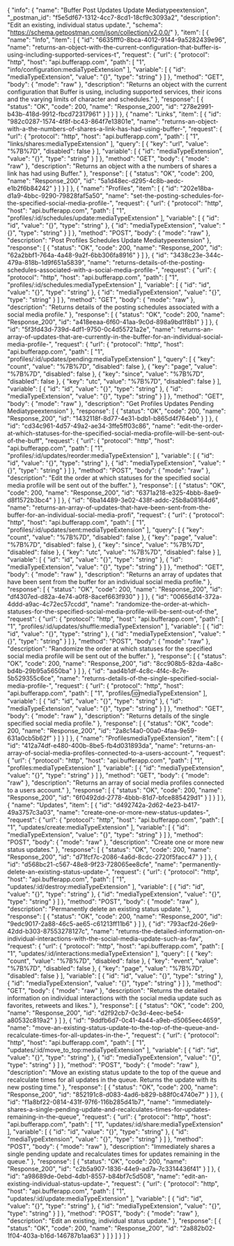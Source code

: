 {
  "info": {
    "name": "Buffer Post Updates Update Mediatypeextension",
    "_postman_id": "f5e5df67-1312-4cc7-8cd1-18cf9c3093a2",
    "description": "Edit an existing, individual status update.",
    "schema": "https://schema.getpostman.com/json/collection/v2.0.0/"
  },
  "item": [
    {
      "name": "Info",
      "item": [
        {
          "id": "6635fff0-8bca-4012-9144-9a5282439e96",
          "name": "returns-an-object-with-the-current-configuration-that-buffer-is-using-including-supported-services-t",
          "request": {
            "url": {
              "protocol": "http",
              "host": "api.bufferapp.com",
              "path": [
                "1",
                "info/configuration:mediaTypeExtension"
              ],
              "variable": [
                {
                  "id": "mediaTypeExtension",
                  "value": "{}",
                  "type": "string"
                }
              ]
            },
            "method": "GET",
            "body": {
              "mode": "raw"
            },
            "description": "Returns an object with the current configuration that Buffer is using, including supported services, their icons and the varying limits of character and schedules."
          },
          "response": [
            {
              "status": "OK",
              "code": 200,
              "name": "Response_200",
              "id": "278e2991-b43b-418d-9912-fbcd72317961"
            }
          ]
        }
      ]
    },
    {
      "name": "Links",
      "item": [
        {
          "id": "982c0287-1574-4f8f-bc43-864f7e13801e",
          "name": "returns-an-object-with-a-the-numbers-of-shares-a-link-has-had-using-buffer-",
          "request": {
            "url": {
              "protocol": "http",
              "host": "api.bufferapp.com",
              "path": [
                "1",
                "links/shares:mediaTypeExtension"
              ],
              "query": [
                {
                  "key": "url",
                  "value": "%7B%7D",
                  "disabled": false
                }
              ],
              "variable": [
                {
                  "id": "mediaTypeExtension",
                  "value": "{}",
                  "type": "string"
                }
              ]
            },
            "method": "GET",
            "body": {
              "mode": "raw"
            },
            "description": "Returns an object with a the numbers of shares a link has had using Buffer."
          },
          "response": [
            {
              "status": "OK",
              "code": 200,
              "name": "Response_200",
              "id": "5a1d48ec-d295-4c8b-aedc-e1b2f6b84242"
            }
          ]
        }
      ]
    },
    {
      "name": "Profiles",
      "item": [
        {
          "id": "202e18ba-d1a9-4bbc-9290-79828faf5a50",
          "name": "set-the-posting-schedules-for-the-specified-social-media-profile-",
          "request": {
            "url": {
              "protocol": "http",
              "host": "api.bufferapp.com",
              "path": [
                "1",
                "profiles/:id/schedules/update:mediaTypeExtension"
              ],
              "variable": [
                {
                  "id": "id",
                  "value": "{}",
                  "type": "string"
                },
                {
                  "id": "mediaTypeExtension",
                  "value": "{}",
                  "type": "string"
                }
              ]
            },
            "method": "POST",
            "body": {
              "mode": "raw"
            },
            "description": "Post Profiles Schedules Update Mediatypeextension"
          },
          "response": [
            {
              "status": "OK",
              "code": 200,
              "name": "Response_200",
              "id": "62a2bbf1-764a-4a48-9a2f-6bb306fa8916"
            }
          ]
        },
        {
          "id": "3438c23e-344c-479a-818b-1d9f651a5839",
          "name": "returns-details-of-the-posting-schedules-associated-with-a-social-media-profile-",
          "request": {
            "url": {
              "protocol": "http",
              "host": "api.bufferapp.com",
              "path": [
                "1",
                "profiles/:id/schedules:mediaTypeExtension"
              ],
              "variable": [
                {
                  "id": "id",
                  "value": "{}",
                  "type": "string"
                },
                {
                  "id": "mediaTypeExtension",
                  "value": "{}",
                  "type": "string"
                }
              ]
            },
            "method": "GET",
            "body": {
              "mode": "raw"
            },
            "description": "Returns details of the posting schedules associated with a social media profile."
          },
          "response": [
            {
              "status": "OK",
              "code": 200,
              "name": "Response_200",
              "id": "a418eeaa-6f60-41aa-9c0d-898a9bd1f8b1"
            }
          ]
        },
        {
          "id": "5f3fd43d-739d-4df1-9750-0c4d55721a2e",
          "name": "returns-an-array-of-updates-that-are-currently-in-the-buffer-for-an-individual-social-media-profile-",
          "request": {
            "url": {
              "protocol": "http",
              "host": "api.bufferapp.com",
              "path": [
                "1",
                "profiles/:id/updates/pending:mediaTypeExtension"
              ],
              "query": [
                {
                  "key": "count",
                  "value": "%7B%7D",
                  "disabled": false
                },
                {
                  "key": "page",
                  "value": "%7B%7D",
                  "disabled": false
                },
                {
                  "key": "since",
                  "value": "%7B%7D",
                  "disabled": false
                },
                {
                  "key": "utc",
                  "value": "%7B%7D",
                  "disabled": false
                }
              ],
              "variable": [
                {
                  "id": "id",
                  "value": "{}",
                  "type": "string"
                },
                {
                  "id": "mediaTypeExtension",
                  "value": "{}",
                  "type": "string"
                }
              ]
            },
            "method": "GET",
            "body": {
              "mode": "raw"
            },
            "description": "Get Profiles Updates Pending Mediatypeextension"
          },
          "response": [
            {
              "status": "OK",
              "code": 200,
              "name": "Response_200",
              "id": "1432118f-8d77-4e31-bdb1-b865d4f764eb"
            }
          ]
        },
        {
          "id": "cd34c961-4d57-49a2-ae34-3ffe5ff03c86",
          "name": "edit-the-order-at-which-statuses-for-the-specified-social-media-profile-will-be-sent-out-of-the-buff",
          "request": {
            "url": {
              "protocol": "http",
              "host": "api.bufferapp.com",
              "path": [
                "1",
                "profiles/:id/updates/reorder:mediaTypeExtension"
              ],
              "variable": [
                {
                  "id": "id",
                  "value": "{}",
                  "type": "string"
                },
                {
                  "id": "mediaTypeExtension",
                  "value": "{}",
                  "type": "string"
                }
              ]
            },
            "method": "POST",
            "body": {
              "mode": "raw"
            },
            "description": "Edit the order at which statuses for the specified social media profile will be sent out of the buffer."
          },
          "response": [
            {
              "status": "OK",
              "code": 200,
              "name": "Response_200",
              "id": "6371a218-e325-4bbb-8ae9-d8f1572b3bc4"
            }
          ]
        },
        {
          "id": "6ba14489-3e02-438f-addc-25b8a08164d6",
          "name": "returns-an-array-of-updates-that-have-been-sent-from-the-buffer-for-an-individual-social-media-profi",
          "request": {
            "url": {
              "protocol": "http",
              "host": "api.bufferapp.com",
              "path": [
                "1",
                "profiles/:id/updates/sent:mediaTypeExtension"
              ],
              "query": [
                {
                  "key": "count",
                  "value": "%7B%7D",
                  "disabled": false
                },
                {
                  "key": "page",
                  "value": "%7B%7D",
                  "disabled": false
                },
                {
                  "key": "since",
                  "value": "%7B%7D",
                  "disabled": false
                },
                {
                  "key": "utc",
                  "value": "%7B%7D",
                  "disabled": false
                }
              ],
              "variable": [
                {
                  "id": "id",
                  "value": "{}",
                  "type": "string"
                },
                {
                  "id": "mediaTypeExtension",
                  "value": "{}",
                  "type": "string"
                }
              ]
            },
            "method": "GET",
            "body": {
              "mode": "raw"
            },
            "description": "Returns an array of updates that have been sent from the buffer for an individual social media profile."
          },
          "response": [
            {
              "status": "OK",
              "code": 200,
              "name": "Response_200",
              "id": "df4307ed-d82a-4e74-a0f8-8acef663f930"
            }
          ]
        },
        {
          "id": "00656d14-372a-4ddd-a9ac-4c72ec57ccdd",
          "name": "randomize-the-order-at-which-statuses-for-the-specified-social-media-profile-will-be-sent-out-of-the",
          "request": {
            "url": {
              "protocol": "http",
              "host": "api.bufferapp.com",
              "path": [
                "1",
                "profiles/:id/updates/shuffle:mediaTypeExtension"
              ],
              "variable": [
                {
                  "id": "id",
                  "value": "{}",
                  "type": "string"
                },
                {
                  "id": "mediaTypeExtension",
                  "value": "{}",
                  "type": "string"
                }
              ]
            },
            "method": "POST",
            "body": {
              "mode": "raw"
            },
            "description": "Randomize the order at which statuses for the specified social media profile will be sent out of the buffer."
          },
          "response": [
            {
              "status": "OK",
              "code": 200,
              "name": "Response_200",
              "id": "8cc908b5-82da-4a8c-bd4b-29b95a5650ba"
            }
          ]
        },
        {
          "id": "aad4b1df-4c8c-4f4c-8c7e-5b529355c6ce",
          "name": "returns-details-of-the-single-specified-social-media-profile-",
          "request": {
            "url": {
              "protocol": "http",
              "host": "api.bufferapp.com",
              "path": [
                "1",
                "profiles/:id:mediaTypeExtension"
              ],
              "variable": [
                {
                  "id": "id",
                  "value": "{}",
                  "type": "string"
                },
                {
                  "id": "mediaTypeExtension",
                  "value": "{}",
                  "type": "string"
                }
              ]
            },
            "method": "GET",
            "body": {
              "mode": "raw"
            },
            "description": "Returns details of the single specified social media profile."
          },
          "response": [
            {
              "status": "OK",
              "code": 200,
              "name": "Response_200",
              "id": "2a8c14a0-00a0-4faa-9e59-631a0cb5b62f"
            }
          ]
        }
      ]
    },
    {
      "name": "ProfilesmediaTypeExtension",
      "item": [
        {
          "id": "412a74df-e480-400b-8be5-fb4d031893da",
          "name": "returns-an-array-of-social-media-profiles-connected-to-a-users-account-",
          "request": {
            "url": {
              "protocol": "http",
              "host": "api.bufferapp.com",
              "path": [
                "1",
                "profiles:mediaTypeExtension"
              ],
              "variable": [
                {
                  "id": "mediaTypeExtension",
                  "value": "{}",
                  "type": "string"
                }
              ]
            },
            "method": "GET",
            "body": {
              "mode": "raw"
            },
            "description": "Returns an array of social media profiles connected to a users account."
          },
          "response": [
            {
              "status": "OK",
              "code": 200,
              "name": "Response_200",
              "id": "6f0492dd-2778-4bbb-81d7-bfce885429d1"
            }
          ]
        }
      ]
    },
    {
      "name": "Updates",
      "item": [
        {
          "id": "d492742a-2d62-4e23-b417-49a3757c3a03",
          "name": "create-one-or-more-new-status-updates-",
          "request": {
            "url": {
              "protocol": "http",
              "host": "api.bufferapp.com",
              "path": [
                "1",
                "updates/create:mediaTypeExtension"
              ],
              "variable": [
                {
                  "id": "mediaTypeExtension",
                  "value": "{}",
                  "type": "string"
                }
              ]
            },
            "method": "POST",
            "body": {
              "mode": "raw"
            },
            "description": "Create one or more new status updates."
          },
          "response": [
            {
              "status": "OK",
              "code": 200,
              "name": "Response_200",
              "id": "d71fcf7c-2086-4a6d-8cdc-2720f5facc47"
            }
          ]
        },
        {
          "id": "d568bc21-c567-48e8-9f23-728065ee8cfe",
          "name": "permanently-delete-an-existing-status-update-",
          "request": {
            "url": {
              "protocol": "http",
              "host": "api.bufferapp.com",
              "path": [
                "1",
                "updates/:id/destroy:mediaTypeExtension"
              ],
              "variable": [
                {
                  "id": "id",
                  "value": "{}",
                  "type": "string"
                },
                {
                  "id": "mediaTypeExtension",
                  "value": "{}",
                  "type": "string"
                }
              ]
            },
            "method": "POST",
            "body": {
              "mode": "raw"
            },
            "description": "Permanently delete an existing status update."
          },
          "response": [
            {
              "status": "OK",
              "code": 200,
              "name": "Response_200",
              "id": "9edc9017-2a88-46c5-ae65-c61213ff11b6"
            }
          ]
        },
        {
          "id": "793acf2d-26e9-42dd-b303-87553278127c",
          "name": "returns-the-detailed-information-on-individual-interactions-with-the-social-media-update-such-as-fav",
          "request": {
            "url": {
              "protocol": "http",
              "host": "api.bufferapp.com",
              "path": [
                "1",
                "updates/:id/interactions:mediaTypeExtension"
              ],
              "query": [
                {
                  "key": "count",
                  "value": "%7B%7D",
                  "disabled": false
                },
                {
                  "key": "event",
                  "value": "%7B%7D",
                  "disabled": false
                },
                {
                  "key": "page",
                  "value": "%7B%7D",
                  "disabled": false
                }
              ],
              "variable": [
                {
                  "id": "id",
                  "value": "{}",
                  "type": "string"
                },
                {
                  "id": "mediaTypeExtension",
                  "value": "{}",
                  "type": "string"
                }
              ]
            },
            "method": "GET",
            "body": {
              "mode": "raw"
            },
            "description": "Returns the detailed information on individual interactions with the social media update such as favorites, retweets and likes."
          },
          "response": [
            {
              "status": "OK",
              "code": 200,
              "name": "Response_200",
              "id": "d2f92cb7-0c3d-4eec-be54-a80532c819a2"
            }
          ]
        },
        {
          "id": "9ddfb6d7-0c41-4a44-a9eb-d5065eec4659",
          "name": "move-an-existing-status-update-to-the-top-of-the-queue-and-recalculate-times-for-all-updates-in-the-",
          "request": {
            "url": {
              "protocol": "http",
              "host": "api.bufferapp.com",
              "path": [
                "1",
                "updates/:id/move_to_top:mediaTypeExtension"
              ],
              "variable": [
                {
                  "id": "id",
                  "value": "{}",
                  "type": "string"
                },
                {
                  "id": "mediaTypeExtension",
                  "value": "{}",
                  "type": "string"
                }
              ]
            },
            "method": "POST",
            "body": {
              "mode": "raw"
            },
            "description": "Move an existing status update to the top of the queue and recalculate times for all updates in the queue. Returns the update with its new posting time."
          },
          "response": [
            {
              "status": "OK",
              "code": 200,
              "name": "Response_200",
              "id": "852191c8-d083-4ad6-b829-b88f0c4740e7"
            }
          ]
        },
        {
          "id": "f1a8bf22-0814-431f-97f6-116b285d41b7",
          "name": "immediately-shares-a-single-pending-update-and-recalculates-times-for-updates-remaining-in-the-queue",
          "request": {
            "url": {
              "protocol": "http",
              "host": "api.bufferapp.com",
              "path": [
                "1",
                "updates/:id/share:mediaTypeExtension"
              ],
              "variable": [
                {
                  "id": "id",
                  "value": "{}",
                  "type": "string"
                },
                {
                  "id": "mediaTypeExtension",
                  "value": "{}",
                  "type": "string"
                }
              ]
            },
            "method": "POST",
            "body": {
              "mode": "raw"
            },
            "description": "Immediately shares a single pending update and recalculates times for updates remaining in the queue."
          },
          "response": [
            {
              "status": "OK",
              "code": 200,
              "name": "Response_200",
              "id": "c2b5a907-1836-44e9-ad7a-7c3314436f41"
            }
          ]
        },
        {
          "id": "a98689de-0ebd-4db1-8557-b84bf7c5d508",
          "name": "edit-an-existing-individual-status-update-",
          "request": {
            "url": {
              "protocol": "http",
              "host": "api.bufferapp.com",
              "path": [
                "1",
                "updates/:id/update:mediaTypeExtension"
              ],
              "variable": [
                {
                  "id": "id",
                  "value": "{}",
                  "type": "string"
                },
                {
                  "id": "mediaTypeExtension",
                  "value": "{}",
                  "type": "string"
                }
              ]
            },
            "method": "POST",
            "body": {
              "mode": "raw"
            },
            "description": "Edit an existing, individual status update."
          },
          "response": [
            {
              "status": "OK",
              "code": 200,
              "name": "Response_200",
              "id": "2a882b02-1f04-403a-b16d-146787b1aa63"
            }
          ]
        }
      ]
    }
  ]
}